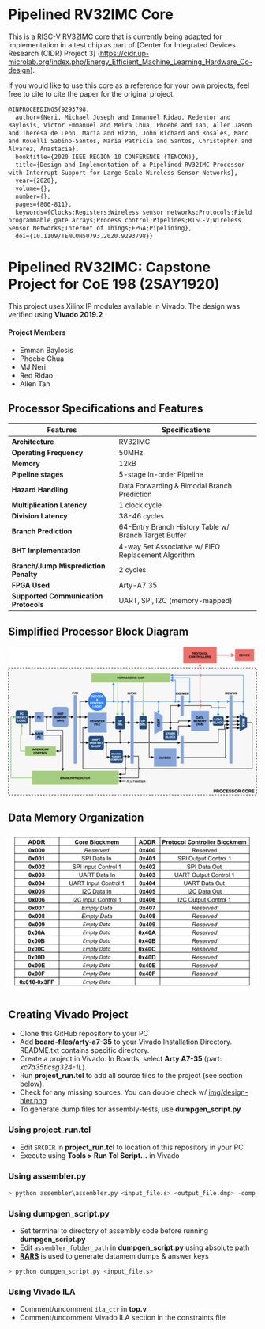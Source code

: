 # Pipelined RV32IMC Core
This is a RISC-V RV32IMC core that is currently being adapted for implementation in a test chip as part of [Center for Integrated Devices Research (CIDR) Project 3] (https://cidr.up-microlab.org/index.php/Energy_Efficient_Machine_Learning_Hardware_Co-design).

If you would like to use this core as a reference for your own projects, feel free to cite to cite the paper for the original project.

```
@INPROCEEDINGS{9293798,
  author={Neri, Michael Joseph and Immanuel Ridao, Redentor and Baylosis, Victor Emmanuel and Meira Chua, Phoebe and Tan, Allen Jason and Theresa de Leon, Maria and Hizon, John Richard and Rosales, Marc and Rouelli Sabino-Santos, Maria Patricia and Santos, Christopher and Alvarez, Anastacia},
  booktitle={2020 IEEE REGION 10 CONFERENCE (TENCON)}, 
  title={Design and Implementation of a Pipelined RV32IMC Processor with Interrupt Support for Large-Scale Wireless Sensor Networks}, 
  year={2020},
  volume={},
  number={},
  pages={806-811},
  keywords={Clocks;Registers;Wireless sensor networks;Protocols;Field programmable gate arrays;Process control;Pipelines;RISC-V;Wireless Sensor Networks;Internet of Things;FPGA;Pipelining},
  doi={10.1109/TENCON50793.2020.9293798}}
```

# Pipelined RV32IMC: Capstone Project for CoE 198 (2SAY1920)
This project uses Xilinx IP modules available in Vivado. The design was verified using **Vivado 2019.2**

#### Project Members
+ Emman Baylosis
+ Phoebe Chua
+ MJ Neri
+ Red Ridao
+ Allen Tan

## Processor Specifications and Features
Features | Specifications
---- | ----
**Architecture** | RV32IMC
**Operating Frequency** | 50MHz
**Memory** | 12kB
**Pipeline stages** | 5-stage In-order Pipeline
**Hazard Handling** | Data Forwarding & Bimodal Branch Prediction
**Multiplication Latency** | 1 clock cycle
**Division Latency** | 38-46 cycles
**Branch Prediction** | 64-Entry Branch History Table w/ Branch Target Buffer
**BHT Implementation** | 4-way Set Associative w/ FIFO Replacement Algorithm
**Branch/Jump Misprediction Penalty** | 2 cycles
**FPGA Used** | Arty-A7 35
**Supported Communication Protocols** | UART, SPI, I2C (memory-mapped)


## Simplified Processor Block Diagram
<p align="center">
  <img src="img/final-toplevel.png" alt="Size Limit CLI" width="738">
</p>

## Data Memory Organization
<p align="center">
  <img src="img/mem-organization.png" alt="Size Limit CLI" width="500">
</p>

## Creating Vivado Project
+ Clone this GitHub repository to your PC
+ Add **board-files/arty-a7-35** to your Vivado Installation Directory. README.txt contains specific directory.
+ Create a project in Vivado. In Boards, select **Arty A7-35** (part: *xc7a35ticsg324-1L*).
+ Run **project_run.tcl** to add all source files to the project (see section below).
+ Check for any missing sources. You can double check w/ [img/design-hier.png](img/design-hier.png)
+ To generate dump files for assembly-tests, use **dumpgen_script.py**

### Using project_run.tcl
+ Edit `SRCDIR` in **project_run.tcl** to location of this repository in your PC
+ Execute using **Tools > Run Tcl Script...** in Vivado

### Using assembler.py
```python
> python assembler\assembler.py <input_file.s> <output_file.dmp> -comp_buffer True
```

### Using dumpgen_script.py
+ Set terminal to directory of assembly code before running **dumpgen_script.py**
+ Edit `assembler_folder_path` in **dumpgen_script.py** using absolute path
+ [**RARS**](https://github.com/TheThirdOne/rars) is used to generate datamem dumps & answer keys
```python
> python dumpgen_script.py <input_file.s>
```

### Using Vivado ILA
+ Comment/uncomment `ila_ctr` in **top.v**
+ Comment/uncomment Vivado ILA section in the constraints file
